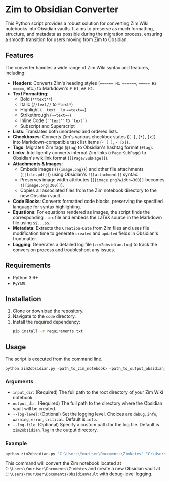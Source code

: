 # Zim to Obsidian Converter

This Python script provides a robust solution for converting Zim Wiki notebooks into Obsidian vaults. It aims to preserve as much formatting, structure, and metadata as possible during the migration process, ensuring a smooth transition for users moving from Zim to Obsidian.

## Features

The converter handles a wide range of Zim Wiki syntax and features, including:

- **Headers**: Converts Zim's heading styles (`====== H1 ======`, `===== H2 =====`, etc.) to Markdown's `# H1`, `## H2`.
- **Text Formatting**:
    - Bold (`**text**`)
    - Italic (`//text//` to `*text*`)
    - Highlight (`__text__` to `==text==`)
    - Strikethrough (`~~text~~`)
    - Inline Code (`''text''` to `` `text` ``)
    - Subscript and Superscript
- **Lists**: Translates both unordered and ordered lists.
- **Checkboxes**: Converts Zim's various checkbox states (`[ ]`, `[*]`, `[x]`) into Markdown-compatible task list items (`- [ ]`, `- [x]`).
- **Tags**: Migrates Zim tags (`@tag`) to Obsidian's hashtag format (`#tag`).
- **Links**: Intelligently converts internal Zim links (`+Page:SubPage`) to Obsidian's wikilink format (`[[Page/SubPage]]`).
- **Attachments & Images**:
    - Embeds images (`{{image.png}}`) and other file attachments (`[[file.pdf]]`) using Obsidian's `![[attachment]]` syntax.
    - Preserves image width attributes (`{{image.png?width=300}}` becomes `![[image.png|300]]`).
    - Copies all associated files from the Zim notebook directory to the new Obsidian vault.
- **Code Blocks**: Converts formatted code blocks, preserving the specified language for syntax highlighting.
- **Equations**: For equations rendered as images, the script finds the corresponding `.tex` file and embeds the LaTeX source in the Markdown file using `$$...$$`.
- **Metadata**: Extracts the `Creation-Date` from Zim files and uses file modification time to generate `created` and `updated` fields in Obsidian's frontmatter.
- **Logging**: Generates a detailed log file (`zim2obsidian.log`) to track the conversion process and troubleshoot any issues.

## Requirements

- Python 3.6+
- `PyYAML`

## Installation

1.  Clone or download the repository.
2.  Navigate to the `code` directory.
3.  Install the required dependency:
    ```bash
    pip install -r requirements.txt
    ```

## Usage

The script is executed from the command line.

```bash
python zim2obsidian.py <path_to_zim_notebook> <path_to_output_obsidian_vault> [options]
```

### Arguments

-   `input_dir`: (Required) The full path to the root directory of your Zim Wiki notebook.
-   `output_dir`: (Required) The full path to the directory where the Obsidian vault will be created.
-   `--log-level`: (Optional) Set the logging level. Choices are `debug`, `info`, `warning`, `error`, `critical`. Default is `info`.
-   `--log-file`: (Optional) Specify a custom path for the log file. Default is `zim2obsidian.log` in the output directory.

### Example

```bash
python zim2obsidian.py "C:\Users\YourUser\Documents\ZimNotes" "C:\Users\YourUser\Documents\ObsidianVault" --log-level debug
```

This command will convert the Zim notebook located at `C:\Users\YourUser\Documents\ZimNotes` and create a new Obsidian vault at `C:\Users\YourUser\Documents\ObsidianVault` with debug-level logging.
